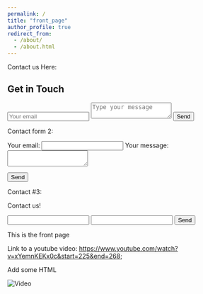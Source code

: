 ```yaml
---
permalink: /
title: "front_page"
author_profile: true
redirect_from: 
  - /about/
  - /about.html
---
```

Contact us Here: 
<div id="contact">
        <h2>Get in Touch</h2>
        <div id="contact-form">
                <form action="https://formspree.io/mnqgllnn" method="POST">
                <input type="hidden" name="_subject" value="Contact request from personal website" />
                <input type="email" name="_replyto" placeholder="Your email" required>
                <textarea name="message" placeholder="Type your message" required></textarea>
                <button type="submit">Send</button>
            </form>
        </div>
    </div>

Contact form 2: 
<form
  action="https://formspree.io/mnqgllnn"
  method="POST"
>
  <label>
    Your email:
    <input type="text" name="_replyto">
  </label>
  <label>
    Your message:
    <textarea name="message"></textarea>
  </label>

  <!-- your other form fields go here -->

  <button type="submit">Send</button>
</form>

Contact #3: 
<script src="https://formspree.io/js/formbutton-v1.min.js" defer></script>
  <script>
    window.formbutton=window.formbutton||function(){(formbutton.q=formbutton.q||[]).push(arguments)};
    formbutton("create", {action: "https://formspree.io/mnqgllnn"})
  </script>

Contact us! 

<form action="https://formspree.io/mnqgllnn" method="POST">
  <input type="text" name="name">
  <input type="email" name="_replyto">
  <input type="submit" value="Send">
</form>


This is the front page

Link to a youtube video: https://www.youtube.com/watch?v=xYemnKEKx0c&start=225&end=268;

Add some HTML 

![Video](https://www.youtube.com/embed/5X_QiX-E7aI?start=120)
